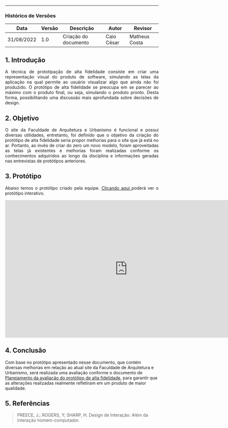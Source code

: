 ***
### Histórico de Versões

| Data  | Versão | Descrição | Autor | Revisor |
| --- | --- | --- | --- | --- |
| 31/08/2022 | 1.0 | Criação do documento | Caio César | Matheus Costa | 

## 1. Introdução

<p align="justify">
A técnica de prototipação de alta fidelidade consiste em criar uma representação visual do produto de software, simulando as telas da aplicação na qual permite ao usuário visualizar algo que ainda não foi produzido. O protótipo de alta fidelidade se preocupa em se parecer ao máximo com o produto final, ou seja, simulando o produto pronto. Desta forma, possibilitando uma discussão mais aprofundada sobre decisões de design.
</p>

## 2. Objetivo

<p align="justify">
O site da Faculdade de Arquitetura e Urbanismo é funcional e possui diversas utilidades, entretanto, foi definido que o objetivo da criação do protótipo de alta fidelidade seria propor melhorias para o site que já está no ar. Portanto, ao invés de criar do zero um novo modelo, foram aproveitadas as telas já existentes e melhorias foram realizadas conforme os conhecimentos adquiridos ao longo da disciplina e informações geradas nas entrevistas de protótipos anteriores.
</p>

## 3. Protótipo

<p align="justify">
Abaixo temos o protótipo criado pela equipe. <a href="https://www.figma.com/proto/N6onvozGkZ1ejKygnJIHEX/Untitled?node-id=3%3A7&scaling=min-zoom&page-id=0%3A1&starting-point-node-id=3%3A7"> Clicando aqui </a> poderá ver o protótipo interativo.
</p>

<iframe style="border: 1px solid rgba(0, 0, 0, 0.1);" width="800" height="450" src="https://www.figma.com/embed?embed_host=share&url=https%3A%2F%2Fwww.figma.com%2Fproto%2FN6onvozGkZ1ejKygnJIHEX%2FUntitled%3Fnode-id%3D3%253A7%26scaling%3Dmin-zoom%26page-id%3D0%253A1%26starting-point-node-id%3D3%253A7" allowfullscreen></iframe>

## 4. Conclusão

Com base no protótipo apresentado nesse documento, que contém diversas melhorias em relação ao atual site da Faculdade de Arquitetura e Urbanismo, será realizada uma avaliação conforme o documento de [Planejamento da avaliação do protótipo de alta fidelidade](planej-avaliacao-prototipo-alta-fidelidade.md),  para garantir que as alterações realizadas realmente refletiram em um produto de maior qualidade.

## 5. Referências

> PREECE, J.; ROGERS, Y; SHARP, H. Design de Interação: Além da interação homem-computador.

